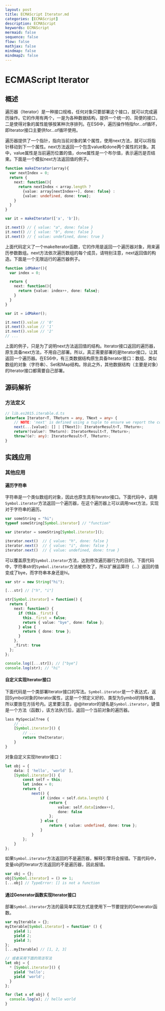 ```yaml
---
layout: post
title: ECMAScript Iterator.md
categories: [ECMAScript]
description: ECMAScript
keywords: ECMAScript
mermaid: false
sequence: false
flow: false
mathjax: false
mindmap: false
mindmap2: false
---
```

# ECMAScript Iterator

## 概述

遍历器（Iterator）是一种接口规格，任何对象只要部署这个接口，就可以完成遍历操作。它的作用有两个，一是为各种数据结构，提供一个统一的、简便的接口，二是使得对象的属性能够按某种次序排列。在ES6中，遍历操作特指for...of循环，即Iterator接口主要供for...of循环使用。

遍历器提供了一个指针，指向当前对象的某个属性，使用next方法，就可以将指针移动到下一个属性。next方法返回一个包含value和done两个属性的对象。其中，value属性是当前遍历位置的值，done属性是一个布尔值，表示遍历是否结束。下面是一个模拟next方法返回值的例子。

```ts
function makeIterator(array){
  var nextIndex = 0;
  return {
    next: function(){
      return nextIndex < array.length ?
        {value: array[nextIndex++], done: false} :
        {value: undefined, done: true};
    }
  }
}

var it = makeIterator(['a', 'b']);

it.next() // { value: "a", done: false }
it.next() // { value: "b", done: false }
it.next() // { value: undefined, done: true }
```



上面代码定义了一个makeIterator函数，它的作用是返回一个遍历器对象，用来遍历参数数组。next方法依次遍历数组的每个成员，请特别注意，next返回值的构造。下面是一个无限运行的遍历器例子。

```ts
function idMaker(){
  var index = 0;

  return {
    next: function(){
      return {value: index++, done: false};
    }
  }
}

var it = idMaker();

it.next().value // '0'
it.next().value // '1'
it.next().value // '2'
// ...
```



上面的例子，只是为了说明next方法返回值的结构。Iterator接口返回的遍历器，原生具备next方法，不用自己部署。所以，真正需要部署的是Iterator接口，让其返回一个遍历器。在ES6中，有三类数据结构原生具备Iterator接口：数组、类似数组的对象（字符串）、Set和Map结构。除此之外，其他数据结构（主要是对象）的Iterator接口都需要自己部署。



## 源码解析

### 方法定义

```ts
// lib.es2015.iterable.d.ts
interface Iterator<T, TReturn = any, TNext = any> {
    // NOTE: 'next' is defined using a tuple to ensure we report the correct assignability errors in all places.
    next(...[value]: [] | [TNext]): IteratorResult<T, TReturn>;
    return?(value?: TReturn): IteratorResult<T, TReturn>;
    throw?(e?: any): IteratorResult<T, TReturn>;
}
```



## 实践应用

### 其他应用

#### 遍历字符串

字符串是一个类似数组的对象，因此也原生具有Iterator接口。下面代码中，调用`Symbol.iterator`方法返回一个遍历器，在这个遍历器上可以调用next方法，实现对于字符串的遍历。

```ts
var someString = "hi";
typeof someString[Symbol.iterator] // "function"

var iterator = someString[Symbol.iterator]();

iterator.next()  // { value: "h", done: false }
iterator.next()  // { value: "i", done: false }
iterator.next()  // { value: undefined, done: true }
```



可以覆盖原生的`Symbol.iterator`方法，达到修改遍历器行为的目的。下面代码中，字符串str的`Symbol.iterator`方法被修改了，所以扩展运算符（...）返回的值变成了bye，而字符串本身还是hi。

```ts
var str = new String("hi");

[...str] // ["h", "i"]

str[Symbol.iterator] = function() {
  return { 
    next: function() {
      if (this._first) {
        this._first = false;
        return { value: "bye", done: false };
      } else {
        return { done: true };
      }
    },
    _first: true
  };
};

console.log([...str]); // ["bye"]  
console.log(str); // "hi"
```



#### 自定义实现Iterator接口

下面代码是一个类部署Iterator接口的写法。`Symbol.iterator`是一个表达式，返回Symbol对象的iterator属性，这是一个预定义好的、类型为Symbol的特殊值，所以要放在方括号内。这里要注意，@@iterator的键名是`Symbol.iterator`，键值是一个方法（函数），该方法执行后，返回一个当前对象的遍历器。

```ts
lass MySpecialTree {
    // ...
    [Symbol.iterator]() { 
        // ...
        return theIterator;
    }
}
```



对象自定义实现Iterator接口：

```ts
let obj = {
    data: [ 'hello', 'world' ],
    [Symbol.iterator]() {
        const self = this;
        let index = 0;
        return {
            next() {
                if (index < self.data.length) {
                    return {
                        value: self.data[index++],
                        done: false
                    };
                } else {
                    return { value: undefined, done: true };
                }
            }
        };
    }
};
```



如果`Symbol.iterator`方法返回的不是遍历器，解释引擎将会报错。下面代码中，变量obj的iterator方法返回的不是遍历器，因此报错。

```ts
var obj = {};
obj[Symbol.iterator] = () => 1;
[...obj] // TypeError: [] is not a function
```



#### 通过Generator函数实现Iterator接口

部署`Symbol.iterator`方法的最简单实现方式是使用下一节要提到的Generator函数。

```ts
var myIterable = {};
myIterable[Symbol.iterator] = function* () {
    yield 1;
    yield 2;
    yield 3;
};
[...myIterable] // [1, 2, 3]

// 或者采用下面的简洁写法
let obj = {
  * [Symbol.iterator]() {
    yield 'hello';
    yield 'world';
  }
};

for (let x of obj) {
  console.log(x); // hello world
}
```
